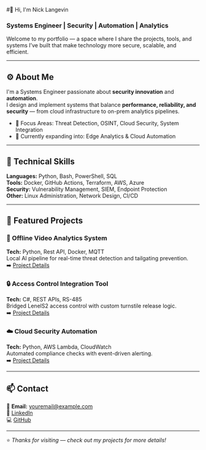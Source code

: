 <head> 
  <link rel="icon" href="assets/favicon.png" type="image/png">
<head>
#👋 Hi, I'm Nick Langevin

### Systems Engineer | Security | Automation | Analytics  

Welcome to my portfolio — a space where I share the projects, tools, and systems I’ve built that make technology more secure, scalable, and efficient.

---

## ⚙️ About Me  
I'm a Systems Engineer passionate about **security innovation** and **automation**.  
I design and implement systems that balance **performance, reliability, and security** — from cloud infrastructure to on-prem analytics pipelines.

- 🔐 Focus Areas: Threat Detection, OSINT, Cloud Security, System Integration  
- 🚀 Currently expanding into: Edge Analytics & Cloud Automation  

---

## 🧠 Technical Skills  
**Languages:** Python, Bash, PowerShell, SQL  
**Tools:** Docker, GitHub Actions, Terraform, AWS, Azure  
**Security:** Vulnerability Management, SIEM, Endpoint Protection  
**Other:** Linux Administration, Network Design, CI/CD  

---

## 💼 Featured Projects  
### 🧩 Offline Video Analytics System  
**Tech:** Python, Rest API, Docker, MQTT  
Local AI pipeline for real-time threat detection and tailgating prevention.  
➡️ [Project Details](projects.md)

### 🔒 Access Control Integration Tool  
**Tech:** C#, REST APIs, RS-485  
Bridged LenelS2 access control with custom turnstile release logic.  
➡️ [Project Details](projects.md)

### ☁️ Cloud Security Automation  
**Tech:** Python, AWS Lambda, CloudWatch  
Automated compliance checks with event-driven alerting.  
➡️ [Project Details](projects.md)

---

## 📫 Contact  
📧 **Email:** youremail@example.com  
🔗 [LinkedIn](https://linkedin.com/in/yourprofile)  
💻 [GitHub](https://github.com/yourusername)

---

⭐ *Thanks for visiting — check out my projects for more details!*

